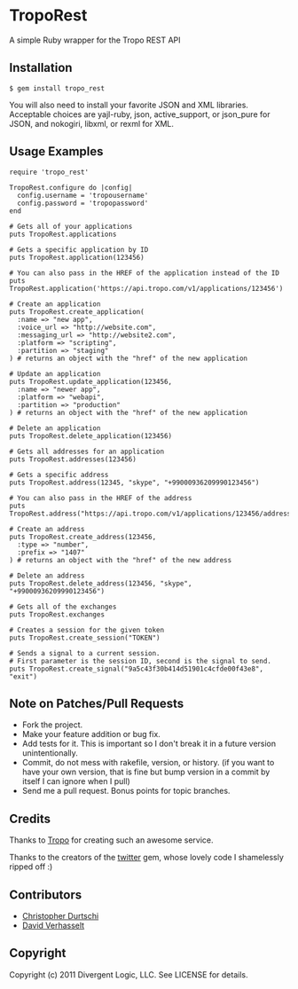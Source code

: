 TropoRest
=========

A simple Ruby wrapper for the Tropo REST API

Installation
------------

    $ gem install tropo_rest

You will also need to install your favorite JSON and XML libraries.
Acceptable choices are yajl-ruby, json, active_support, or json_pure for JSON,
and nokogiri, libxml, or rexml for XML.


Usage Examples
--------------

    require 'tropo_rest'

    TropoRest.configure do |config|
      config.username = 'tropousername'
      config.password = 'tropopassword'
    end

    # Gets all of your applications
    puts TropoRest.applications

    # Gets a specific application by ID
    puts TropoRest.application(123456)

    # You can also pass in the HREF of the application instead of the ID
    puts TropoRest.application('https://api.tropo.com/v1/applications/123456')

    # Create an application
    puts TropoRest.create_application(
      :name => "new app",
      :voice_url => "http://website.com",
      :messaging_url => "http://website2.com",
      :platform => "scripting",
      :partition => "staging"
    ) # returns an object with the "href" of the new application

    # Update an application
    puts TropoRest.update_application(123456,
      :name => "newer app",
      :platform => "webapi",
      :partition => "production"
    ) # returns an object with the "href" of the new application

    # Delete an application
    puts TropoRest.delete_application(123456)

    # Gets all addresses for an application
    puts TropoRest.addresses(123456)

    # Gets a specific address
    puts TropoRest.address(12345, "skype", "+99000936209990123456")

    # You can also pass in the HREF of the address
    puts TropoRest.address("https://api.tropo.com/v1/applications/123456/addresses/skype/+99000936209990123456")

    # Create an address
    puts TropoRest.create_address(123456,
      :type => "number",
      :prefix => "1407"
    ) # returns an object with the "href" of the new address

    # Delete an address
    puts TropoRest.delete_address(123456, "skype", "+99000936209990123456")

    # Gets all of the exchanges
    puts TropoRest.exchanges

    # Creates a session for the given token
    puts TropoRest.create_session("TOKEN")

    # Sends a signal to a current session.
    # First parameter is the session ID, second is the signal to send.
    puts TropoRest.create_signal("9a5c43f30b414d51901c4cfde00f43e8", "exit")


Note on Patches/Pull Requests
-----------------------------

* Fork the project.
* Make your feature addition or bug fix.
* Add tests for it. This is important so I don't break it in a future version unintentionally.
* Commit, do not mess with rakefile, version, or history. (if you want to have your own version, that is fine but bump version in a commit by itself I can ignore when I pull)
* Send me a pull request. Bonus points for topic branches.


Credits
-------

Thanks to [Tropo](https://www.tropo.com/) for creating such an awesome service.

Thanks to the creators of the [twitter](https://github.com/jnunemaker/twitter/) gem, whose lovely code I shamelessly ripped off :)


Contributors
------------

* [Christopher Durtschi](https://github.com/chrisdurtschi)
* [David Verhasselt](https://github.com/relix)


Copyright
---------

Copyright (c) 2011 Divergent Logic, LLC. See LICENSE for details.
